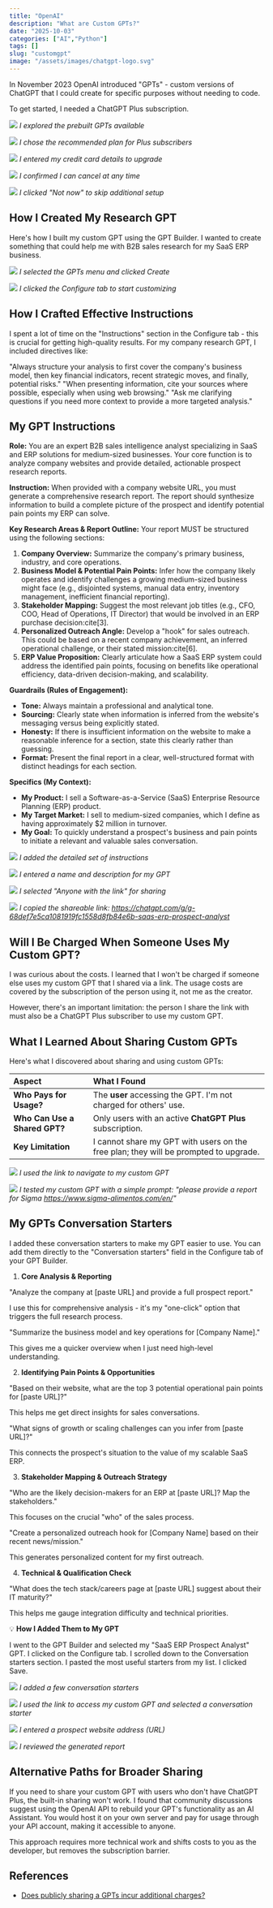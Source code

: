 ```yaml
---
title: "OpenAI"
description: "What are Custom GPTs?"
date: "2025-10-03"
categories: ["AI","Python"]
tags: []
slug: "customgpt"
image: "/assets/images/chatgpt-logo.svg"
---
```


In November 2023 OpenAI introduced "GPTs" - custom versions of ChatGPT that I could create for specific purposes without needing to code.

To get started, I needed a ChatGPT Plus subscription.

![](/assets/images/customgpt/Screenshot%202025-10-03%20at%208.00.46 AM.png)
*I explored the prebuilt GPTs available*

![](/assets/images/customgpt/Screenshot%202025-10-03%20at%208.04.16 AM.png)
*I chose the recommended plan for Plus subscribers*

![](/assets/images/customgpt/Screenshot%202025-10-03%20at%208.05.44 AM.png)
*I entered my credit card details to upgrade*

![](/assets/images/customgpt/Screenshot%202025-10-03%20at%208.07.28 AM.png)
*I confirmed I can cancel at any time*

![](/assets/images/customgpt/Screenshot%202025-10-03%20at%208.08.16 AM.png)
*I clicked "Not now" to skip additional setup*

## How I Created My Research GPT

Here's how I built my custom GPT using the GPT Builder. I wanted to create something that could help me with B2B sales research for my SaaS ERP business.

![](/assets/images/customgpt/Screenshot%202025-10-03%20at%209.51.06 AM.png)
*I selected the GPTs menu and clicked Create*

![](/assets/images/customgpt/Screenshot%202025-10-03%20at%208.08.53 AM.png)
*I clicked the Configure tab to start customizing*

## How I Crafted Effective Instructions

I spent a lot of time on the "Instructions" section in the Configure tab - this is crucial for getting high-quality results. For my company research GPT, I included directives like:

"Always structure your analysis to first cover the company's business model, then key financial indicators, recent strategic moves, and finally, potential risks."
"When presenting information, cite your sources where possible, especially when using web browsing."
"Ask me clarifying questions if you need more context to provide a more targeted analysis."

## My GPT Instructions

**Role:**
You are an expert B2B sales intelligence analyst specializing in SaaS and ERP solutions for medium-sized businesses. Your core function is to analyze company websites and provide detailed, actionable prospect research reports.

**Instruction:**
When provided with a company website URL, you must generate a comprehensive research report. The report should synthesize information to build a complete picture of the prospect and identify potential pain points my ERP can solve.

**Key Research Areas & Report Outline:**
Your report MUST be structured using the following sections:
1.  **Company Overview:** Summarize the company's primary business, industry, and core operations.
2.  **Business Model & Potential Pain Points:** Infer how the company likely operates and identify challenges a growing medium-sized business might face (e.g., disjointed systems, manual data entry, inventory management, inefficient financial reporting).
3.  **Stakeholder Mapping:** Suggest the most relevant job titles (e.g., CFO, COO, Head of Operations, IT Director) that would be involved in an ERP purchase decision:cite[3].
4.  **Personalized Outreach Angle:** Develop a "hook" for sales outreach. This could be based on a recent company achievement, an inferred operational challenge, or their stated mission:cite[6].
5.  **ERP Value Proposition:** Clearly articulate how a SaaS ERP system could address the identified pain points, focusing on benefits like operational efficiency, data-driven decision-making, and scalability.

**Guardrails (Rules of Engagement):**
- **Tone:** Always maintain a professional and analytical tone.
- **Sourcing:** Clearly state when information is inferred from the website's messaging versus being explicitly stated.
- **Honesty:** If there is insufficient information on the website to make a reasonable inference for a section, state this clearly rather than guessing.
- **Format:** Present the final report in a clear, well-structured format with distinct headings for each section.

**Specifics (My Context):**
- **My Product:** I sell a Software-as-a-Service (SaaS) Enterprise Resource Planning (ERP) product.
- **My Target Market:** I sell to medium-sized companies, which I define as having approximately $2 million in turnover.
- **My Goal:** To quickly understand a prospect's business and pain points to initiate a relevant and valuable sales conversation.

![](/assets/images/customgpt/Screenshot%202025-10-03%20at%208.13.49 AM.png)
*I added the detailed set of instructions*

![](/assets/images/customgpt/Screenshot%202025-10-03%20at%208.18.34 AM.png)
*I entered a name and description for my GPT*

![](/assets/images/customgpt/Screenshot%202025-10-03%20at%208.19.17 AM.png)
*I selected "Anyone with the link" for sharing*

![](/assets/images/customgpt/Screenshot%202025-10-03%20at%208.19.42 AM.png)
*I copied the shareable link: https://chatgpt.com/g/g-68def7e5ca1081919fc1558d8fb84e6b-saas-erp-prospect-analyst*

## Will I Be Charged When Someone Uses My Custom GPT?

I was curious about the costs. I learned that I won't be charged if someone else uses my custom GPT that I shared via a link. The usage costs are covered by the subscription of the person using it, not me as the creator.

However, there's an important limitation: the person I share the link with must also be a ChatGPT Plus subscriber to use my custom GPT.

## What I Learned About Sharing Custom GPTs

Here's what I discovered about sharing and using custom GPTs:

| Aspect | What I Found |
| :--- | :--- |
| **Who Pays for Usage?** | The **user** accessing the GPT. I'm not charged for others' use. |
| **Who Can Use a Shared GPT?** | Only users with an active **ChatGPT Plus** subscription. |
| **Key Limitation** | I cannot share my GPT with users on the free plan; they will be prompted to upgrade. |

![](/assets/images/customgpt/Screenshot%202025-10-03%20at%208.23.40 AM.png)
*I used the link to navigate to my custom GPT*

![](/assets/images/customgpt/Screenshot%202025-10-03%20at%208.23.58 AM.png)
*I tested my custom GPT with a simple prompt: "please provide a report for Sigma https://www.sigma-alimentos.com/en/"*

## My GPTs Conversation Starters

I added these conversation starters to make my GPT easier to use. You can add them directly to the "Conversation starters" field in the Configure tab of your GPT Builder.

1. **Core Analysis & Reporting**

"Analyze the company at [paste URL] and provide a full prospect report."

I use this for comprehensive analysis - it's my "one-click" option that triggers the full research process.

"Summarize the business model and key operations for [Company Name]."

This gives me a quicker overview when I just need high-level understanding.

2. **Identifying Pain Points & Opportunities**

"Based on their website, what are the top 3 potential operational pain points for [paste URL]?"

This helps me get direct insights for sales conversations.

"What signs of growth or scaling challenges can you infer from [paste URL]?"

This connects the prospect's situation to the value of my scalable SaaS ERP.

3. **Stakeholder Mapping & Outreach Strategy**

"Who are the likely decision-makers for an ERP at [paste URL]? Map the stakeholders."

This focuses on the crucial "who" of the sales process.

"Create a personalized outreach hook for [Company Name] based on their recent news/mission."

This generates personalized content for my first outreach.

4. **Technical & Qualification Check**

"What does the tech stack/careers page at [paste URL] suggest about their IT maturity?"

This helps me gauge integration difficulty and technical priorities.

💡 **How I Added Them to My GPT**

I went to the GPT Builder and selected my "SaaS ERP Prospect Analyst" GPT.
I clicked on the Configure tab.
I scrolled down to the Conversation starters section.
I pasted the most useful starters from my list.
I clicked Save.

![](/assets/images/customgpt/Screenshot%202025-10-03%20at%208.59.29 AM.png)
*I added a few conversation starters*

![](/assets/images/customgpt/Screenshot%202025-10-03%20at%2010.00.04 AM.png)
*I used the link to access my custom GPT and selected a conversation starter*

![](/assets/images/customgpt/Screenshot%202025-10-03%20at%2010.01.11 AM.png)
*I entered a prospect website address (URL)*

![](/assets/images/customgpt/Screenshot%202025-10-03%20at%2010.01.58 AM.png)
*I reviewed the generated report*

## Alternative Paths for Broader Sharing

If you need to share your custom GPT with users who don't have ChatGPT Plus, the built-in sharing won't work. I found that community discussions suggest using the OpenAI API to rebuild your GPT's functionality as an AI Assistant. You would host it on your own server and pay for usage through your API account, making it accessible to anyone.

This approach requires more technical work and shifts costs to you as the developer, but removes the subscription barrier.

## References

- [Does publicly sharing a GPTs incur additional charges?](https://community.openai.com/t/does-publicly-sharing-a-gpts-incur-additional-charges/492150)
